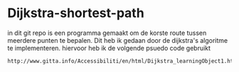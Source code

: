 # Dijkstra-shortest-path

in dit git repo is een programma gemaakt om de korste route tussen meerdere punten te bepalen. Dit heb ik gedaan door de dijkstra's algoritme te implementeren. hiervoor heb ik de volgende psuedo code gebruikt

```
http://www.gitta.info/Accessibiliti/en/html/Dijkstra_learningObject1.html
```
